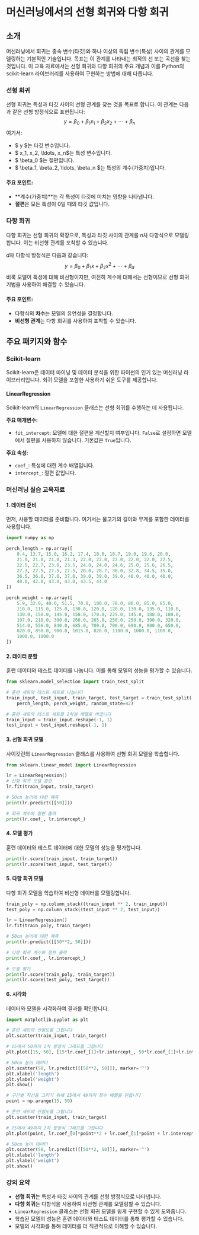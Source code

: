 # 머신러닝에서의 선형 회귀와 다항 회귀

## 소개

머신러닝에서 회귀는 종속 변수(타깃)와 하나 이상의 독립 변수(특성) 사이의 관계를 모델링하는 기본적인 기술입니다. 목표는 이 관계를 나타내는 최적의 선 또는 곡선을 찾는 것입니다. 이 교육 자료에서는 선형 회귀와 다항 회귀의 주요 개념과 이를 Python의 scikit-learn 라이브러리를 사용하여 구현하는 방법에 대해 다룹니다.

### 선형 회귀

선형 회귀는 특성과 타깃 사이의 선형 관계를 찾는 것을 목표로 합니다. 이 관계는 다음과 같은 선형 방정식으로 표현됩니다:
$$
y = \beta_0 + \beta_1 x_1 + \beta_2 x_2 + \cdots + \beta_n 
$$
여기서:

- $ y $는 타깃 변수입니다.
- $ x_1, x_2, \ldots, x_n$는 특성 변수입니다.
- $ \beta_0 $는 절편입니다.
- $ \beta_1, \beta_2, \ldots, \beta_n $는 특성의 계수(가중치)입니다.

#### 주요 포인트:

- **계수(가중치)**는 각 특성이 타깃에 미치는 영향을 나타냅니다.
- **절편**은 모든 특성이 0일 때의 타깃 값입니다.

### 다항 회귀

다항 회귀는 선형 회귀의 확장으로, 특성과 타깃 사이의 관계를 $n$차 다항식으로 모델링합니다. 이는 비선형 관계를 포착할 수 있습니다.

$d$차 다항식 방정식은 다음과 같습니다:
$$
y=\beta_0 + \beta_1 x + \beta_2 x^2 + \cdots + \beta_d
$$
비록 모델이 특성에 대해 비선형이지만, 여전히 계수에 대해서는 선형이므로 선형 회귀 기법을 사용하여 해결할 수 있습니다.

#### 주요 포인트:

- 다항식의 **차수**는 모델의 유연성을 결정합니다.
- **비선형 관계**는 다항 회귀를 사용하여 포착할 수 있습니다.

## 주요 패키지와 함수

### Scikit-learn

Scikit-learn은 데이터 마이닝 및 데이터 분석을 위한 파이썬의 인기 있는 머신러닝 라이브러리입니다. 회귀 모델을 포함한 사용하기 쉬운 도구를 제공합니다.

#### LinearRegression

Scikit-learn의 `LinearRegression` 클래스는 선형 회귀를 수행하는 데 사용됩니다.

**주요 매개변수:**

- `fit_intercept`: 모델에 대한 절편을 계산할지 여부입니다. `False`로 설정하면 모델에서 절편을 사용하지 않습니다. 기본값은 `True`입니다.

**주요 속성:**

- `coef_`: 특성에 대한 계수 배열입니다.
- `intercept_`: 절편 값입니다.



### 머신러닝 실습 교육자료

#### 1. 데이터 준비
먼저, 사용할 데이터를 준비합니다. 여기서는 물고기의 길이와 무게를 포함한 데이터를 사용합니다.

```python
import numpy as np

perch_length = np.array([
    8.4, 13.7, 15.0, 16.2, 17.4, 18.0, 18.7, 19.0, 19.6, 20.0,
    21.0, 21.0, 21.0, 21.3, 22.0, 22.0, 22.0, 22.0, 22.0, 22.5,
    22.5, 22.7, 23.0, 23.5, 24.0, 24.0, 24.6, 25.0, 25.6, 26.5,
    27.3, 27.5, 27.5, 27.5, 28.0, 28.7, 30.0, 32.8, 34.5, 35.0,
    36.5, 36.0, 37.0, 37.0, 39.0, 39.0, 39.0, 40.0, 40.0, 40.0,
    40.0, 42.0, 43.0, 43.0, 43.5, 44.0
])

perch_weight = np.array([
    5.9, 32.0, 40.0, 51.5, 70.0, 100.0, 78.0, 80.0, 85.0, 85.0,
    110.0, 115.0, 125.0, 130.0, 120.0, 120.0, 130.0, 135.0, 110.0,
    130.0, 150.0, 145.0, 150.0, 170.0, 225.0, 145.0, 188.0, 180.0,
    197.0, 218.0, 300.0, 260.0, 265.0, 250.0, 250.0, 300.0, 320.0,
    514.0, 556.0, 840.0, 685.0, 700.0, 700.0, 690.0, 900.0, 650.0,
    820.0, 850.0, 900.0, 1015.0, 820.0, 1100.0, 1000.0, 1100.0,
    1000.0, 1000.0
])
```

#### 2. 데이터 분할
훈련 데이터와 테스트 데이터를 나눕니다. 이를 통해 모델의 성능을 평가할 수 있습니다.

```python
from sklearn.model_selection import train_test_split

# 훈련 세트와 테스트 세트로 나눕니다
train_input, test_input, train_target, test_target = train_test_split(
    perch_length, perch_weight, random_state=42)

# 훈련 세트와 테스트 세트를 2차원 배열로 바꿉니다
train_input = train_input.reshape(-1, 1)
test_input = test_input.reshape(-1, 1)
```

#### 3. 선형 회귀 모델
사이킷런의 `LinearRegression` 클래스를 사용하여 선형 회귀 모델을 학습합니다.

```python
from sklearn.linear_model import LinearRegression

lr = LinearRegression()
# 선형 회귀 모델 훈련
lr.fit(train_input, train_target)

# 50cm 농어에 대한 예측
print(lr.predict([[50]]))

# 회귀 계수와 절편 출력
print(lr.coef_, lr.intercept_)
```

#### 4. 모델 평가
훈련 데이터와 테스트 데이터에 대한 모델의 성능을 평가합니다.

```python
print(lr.score(train_input, train_target))
print(lr.score(test_input, test_target))
```

#### 5. 다항 회귀 모델
다항 회귀 모델을 학습하여 비선형 데이터를 모델링합니다.

```python
train_poly = np.column_stack((train_input ** 2, train_input))
test_poly = np.column_stack((test_input ** 2, test_input))

lr = LinearRegression()
lr.fit(train_poly, train_target)

# 50cm 농어에 대한 예측
print(lr.predict([[50**2, 50]]))

# 다항 회귀 계수와 절편 출력
print(lr.coef_, lr.intercept_)

# 모델 평가
print(lr.score(train_poly, train_target))
print(lr.score(test_poly, test_target))
```

#### 6. 시각화
데이터와 모델을 시각화하여 결과를 확인합니다.

```python
import matplotlib.pyplot as plt

# 훈련 세트의 산점도를 그립니다
plt.scatter(train_input, train_target)

# 15에서 50까지 1차 방정식 그래프를 그립니다
plt.plot([15, 50], [15*lr.coef_[1]+lr.intercept_, 50*lr.coef_[1]+lr.intercept_])

# 50cm 농어 데이터
plt.scatter(50, lr.predict([[50**2, 50]]), marker='^')
plt.xlabel('length')
plt.ylabel('weight')
plt.show()

# 구간별 직선을 그리기 위해 15에서 49까지 정수 배열을 만듭니다
point = np.arange(15, 50)

# 훈련 세트의 산점도를 그립니다
plt.scatter(train_input, train_target)

# 15에서 49까지 2차 방정식 그래프를 그립니다
plt.plot(point, lr.coef_[0]*point**2 + lr.coef_[1]*point + lr.intercept_)

# 50cm 농어 데이터
plt.scatter(50, lr.predict([[50**2, 50]]), marker='^')
plt.xlabel('length')
plt.ylabel('weight')
plt.show()
```

### 강의 요약
- **선형 회귀**는 특성과 타깃 사이의 관계를 선형 방정식으로 나타냅니다.
- **다항 회귀**는 다항식을 사용하여 비선형 관계를 모델링할 수 있습니다.
- `LinearRegression` 클래스는 선형 회귀 모델을 쉽게 구현할 수 있게 도와줍니다.
- 학습된 모델의 성능은 훈련 데이터와 테스트 데이터를 통해 평가할 수 있습니다.
- 모델의 시각화를 통해 데이터를 더 직관적으로 이해할 수 있습니다.
